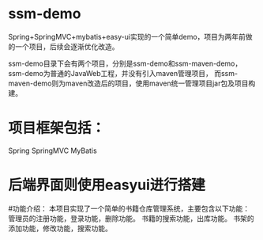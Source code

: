 # ssm-demo

Spring+SpringMVC+mybatis+easy-ui实现的一个简单demo，项目为两年前做的一个项目，后续会逐渐优化改造。

ssm-demo目录下会有两个项目，分别是ssm-demo和ssm-maven-demo，ssm-demo为普通的JavaWeb工程，并没有引入maven管理项目，
而ssm-maven-demo则为maven改造后的项目，使用maven统一管理项目jar包及项目构建。

# 项目框架包括：
Spring
SpringMVC
MyBatis

# 后端界面则使用easyui进行搭建

#功能介绍：
本项目实现了一个简单的书籍仓库管理系统，主要包含以下功能：
管理员的注册功能，登录功能，删除功能。
书籍的搜索功能，出库功能。
书架的添加功能，修改功能，搜索功能。
